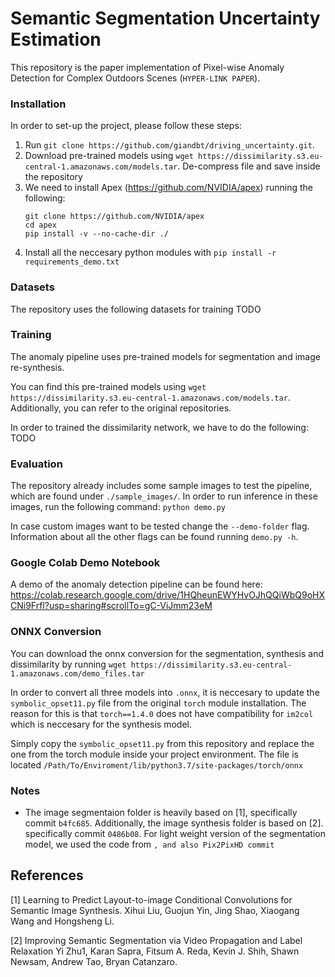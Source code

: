 # Semantic Segmentation Uncertainty Estimation
This repository is the paper implementation of Pixel-wise Anomaly Detection for Complex Outdoors Scenes (`HYPER-LINK PAPER`). 

### Installation

In order to set-up the project, please follow these steps:
1) Run  `git clone https://github.com/giandbt/driving_uncertainty.git`. 
2) Download pre-trained models using `wget https://dissimilarity.s3.eu-central-1.amazonaws.com/models.tar`. 
De-compress file and save inside the repository
3) We need to install Apex (https://github.com/NVIDIA/apex) running the following:
    ```
    git clone https://github.com/NVIDIA/apex
    cd apex
    pip install -v --no-cache-dir ./
    ```
5) Install all the neccesary python modules with `pip install -r requirements_demo.txt`
<!---2) Download pre-trained model for CC-FPSE [2] 
#(https://drive.google.com/uc?id=1m4JMtKLDfcXCW1HXHKz-fP6y3_SAaUqX&export=download) and save it under `/models/image-synthesis/`
#3) Download pre-trained model for DeepLabV3+ with WiderResNet38 [3] (https://drive.google.com/file/d/1P4kPaMY-SmQ3yPJQTJ7xMGAB_Su-1zTl/view). 
#and save it `./models/image-segmentation/`. ---> 

### Datasets 
The repository uses the following datasets for training
TODO

### Training 
The anomaly pipeline uses pre-trained models for segmentation and image re-synthesis. 

You can find this pre-trained models using `wget https://dissimilarity.s3.eu-central-1.amazonaws.com/models.tar`. 
Additionally, you can refer to the original repositories. 

In order to trained the dissimilarity network, we have to do the following:
TODO

### Evaluation
The repository already includes some sample images to test the pipeline, which are found under `./sample_images/`. 
In order to run inference in these images, run the following command: `python demo.py`

In case custom images want to be tested change the `--demo-folder` flag. Information about all the other flags can be 
found running `demo.py -h`.

### Google Colab Demo Notebook
A demo of the anomaly detection pipeline can be found here: https://colab.research.google.com/drive/1HQheunEWYHvOJhQQiWbQ9oHXCNi9Frfl?usp=sharing#scrollTo=gC-ViJmm23eM

### ONNX Conversion 

You can download the onnx conversion for the segmentation, synthesis and dissimilarity by running 
`wget https://dissimilarity.s3.eu-central-1.amazonaws.com/demo_files.tar` 

In order to convert all three models into `.onnx`, it is neccesary to update the `symbolic_opset11.py` file from the
original `torch` module installation. The reason for this is that `torch==1.4.0` does not have compatibility for `im2col`
which is neccesary for the synthesis model. 

Simply copy the `symbolic_opset11.py` from this repository and replace the one from the torch module inside your project environment. 
The file is located `/Path/To/Enviroment/lib/python3.7/site-packages/torch/onnx`

### Notes 

- The image segmentaion folder is heavily based on [1], specifically commit `b4fc685`. Additionally, 
the image synthesis folder is based on [2]. specifically commit `0486b08`. For light weight version of the segmentation
model, we used the code from ``, and also Pix2PixHD commit ``


## References
[1] Learning to Predict Layout-to-image Conditional Convolutions for Semantic Image Synthesis.
Xihui Liu, Guojun Yin, Jing Shao, Xiaogang Wang and Hongsheng Li.

[2] Improving Semantic Segmentation via Video Propagation and Label Relaxation
Yi Zhu1, Karan Sapra, Fitsum A. Reda, Kevin J. Shih, Shawn Newsam, Andrew Tao, Bryan Catanzaro.
